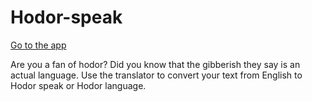 # Hodor-speak

[Go to the app](https://hodor-speak.netlify.app/)

Are you a fan of hodor? Did you know that the gibberish they say is an actual language. Use the translator to convert your text from English to Hodor speak or Hodor language.

